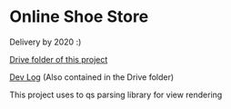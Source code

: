 # Online Shoe Store

  Delivery by 2020 :)
  
  [Drive folder of this project](https://drive.google.com/drive/folders/1EtTPGWUVYLqyfFckBKqY4CvlRreptg8L?usp=sharing)
  
  [Dev Log](https://docs.google.com/document/d/1LNzd7qec3yY0i60lhx8jZrIcfpn5bnDjaKhZQ4UjHNc/edit?usp=sharing) (Also contained in the Drive folder)
  
  This project uses to qs parsing library for view rendering
  
